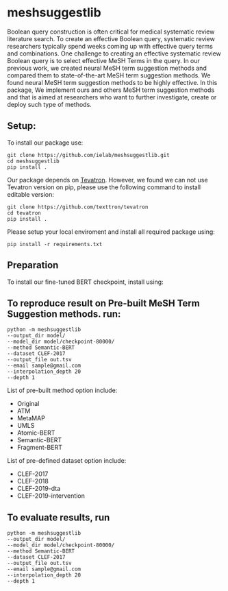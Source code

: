 # meshsuggestlib

Boolean query construction is often critical for medical systematic review literature search. To create an effective Boolean query, systematic review researchers typically spend weeks coming up with effective query terms and combinations. One challenge to creating an effective systematic review Boolean query is to select effective MeSH Terms in the query. In our previous work, we created neural MeSH term suggestion methods and compared them to state-of-the-art MeSH term suggestion methods. 
We found neural MeSH term suggestion methods to be highly effective. 
In this package,  We implement ours and others MeSH term suggestion methods and that is aimed at researchers who want to further investigate, create or deploy such type of methods.

## Setup:
To install our package use:

```
git clone https://github.com/ielab/meshsuggestlib.git
cd meshsuggestlib
pip install .
```

Our package depends on [Tevatron](https://github.com/texttron/tevatron). However, we found we can not use Tevatron version on pip, please use the following command to install editable version:

```
git clone https://github.com/texttron/tevatron
cd tevatron
pip install .
```

Please setup your local enviroment and install all required package using:

```
pip install -r requirements.txt
```


## Preparation
To install our fine-tuned BERT checkpoint, install using:




## To reproduce result on Pre-built MeSH Term Suggestion methods. run:

```
python -m meshsuggestlib
--output_dir model/
--model_dir model/checkpoint-80000/
--method Semantic-BERT
--dataset CLEF-2017
--output_file out.tsv
--email sample@gmail.com
--interpolation_depth 20
--depth 1
```
List of pre-built method option include:
- Original
- ATM
- MetaMAP
- UMLS
- Atomic-BERT
- Semantic-BERT
- Fragment-BERT

List of pre-defined dataset option include:
- CLEF-2017
- CLEF-2018
- CLEF-2019-dta
- CLEF-2019-intervention

## To evaluate results, run

```
python -m meshsuggestlib
--output_dir model/
--model_dir model/checkpoint-80000/
--method Semantic-BERT
--dataset CLEF-2017
--output_file out.tsv
--email sample@gmail.com
--interpolation_depth 20
--depth 1
```
